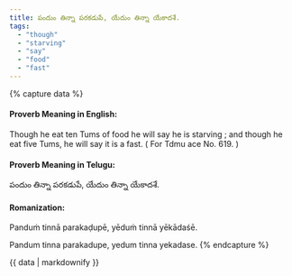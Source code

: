```yaml
---
title: పందుం తిన్నా పరకడుపే, యేదుం తిన్నా యేకాదశే.
tags:
  - "though"
  - "starving"
  - "say"
  - "food"
  - "fast"
---
```


{% capture data %}
#### Proverb Meaning in English:
Though he eat ten Tums of food he will say he is starving ; and though he eat five Tums, he will say it is a fast.
( For Tdmu ace No. 619. )

#### Proverb Meaning in Telugu:
పందుం తిన్నా పరకడుపే, యేదుం తిన్నా యేకాదశే.

#### Romanization:
Panduṁ tinnā parakaḍupē, yēduṁ tinnā yēkādaśē.

Pandum tinna parakadupe, yedum tinna yekadase.
{% endcapture %}

{{ data | markdownify }}

